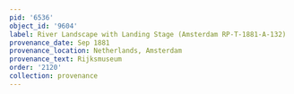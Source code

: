 ```yaml
---
pid: '6536'
object_id: '9604'
label: River Landscape with Landing Stage (Amsterdam RP-T-1881-A-132)
provenance_date: Sep 1881
provenance_location: Netherlands, Amsterdam
provenance_text: Rijksmuseum
order: '2120'
collection: provenance
---
```

